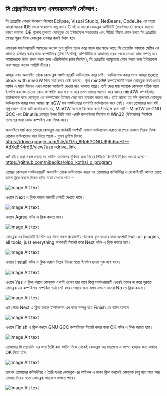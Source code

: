 সি প্রোগ্রামিংয়ের জন্য এনভায়রনমেন্ট সেটআপ :
---------------------------------------------

সি প্রোগ্রামিং শেখার উপকরণ হিসেবে Eclipse, Visual Studio, NetBeans, CodeLite এর মতো আরো অনেক IDE থেকে থাকলেও অল্প কথায় C বই এ আমরা কোডব্লক আইডিটি (সফটওয়্যার) ব্যবহার করবো। কারণ অন্যান্য IDE গুলোর তুলনায় কোডব্লক এর ইন্টারফেস সহজবোদ্ধ এবং সীমিত ফীচার প্রদান করায় সি প্রোগ্রামিং শেখার শুরুর দিকে কোডব্লক ব্যবহার করাই উত্তম হবে। 

কোডব্লক সফটওয়্যারটি আমাদের অনেক গুলা সুবিধা প্রদান করে থাকে যার মাঝে আছে সি প্রোগ্রামিং ভাষাকে মেশিন এর ভাষাতে রূপান্তর করার জন্য কম্পাইলার (বিল্ড সিস্টেম), কম্পিউটারকে আমাদের তরফ থেকে দেওয়া কাজ সম্পন্ন করে আমাদেরকে উত্তর প্রদান করার জন্য এক্সিকিউটর (রান সিস্টেম), সি প্রোগ্রামিং ল্যাঙ্গুয়েজে কোড করার জন্য ইন্টারফেস এবং আরো অনেক সংশ্লিষ্ট ফীচার। 

আমরা এখন অনলাইন থেকে কোড ব্লক সফটওয়্যারটি ডাউনলোড করে নেই। ডাউনলোড করার সময় আমরা code block with minGW দিয়ে সার্চ করার চেষ্টা করবো। পূর্বে minGW কম্পাইলারটি সকল কোডব্লক সফটওয়্যার ভার্সন এ সাথে দিলেও এখন অনেক ভার্শনেই দেওয়া নাও থাকতে পারে। তাই দেখা যায় অনেকে কোডব্লক সঠিক ভাবে ইনস্টল করলেও তাদের কোড কম্পাইল করা যায় না আর তখন তাদের আলাদা করে আবার minGW কম্পাইলার ডাউনলোড করে কোডব্লক এর কম্পাইলার হিসেবে সেট করে ব্যবহার করতে হয়। তাই ভালো হয় যদি শুরুতেই কোডব্লক ডাউনলোড করার সময় আমরা minGW সহ সফটওয়্যার ভার্সনটা ডাউনলোড করে নেই। এখন তোমাদের মনে যদি প্রশ্ন জেগে থাকে এটা জানার জন্য যে, MinGW আসলে কি কাজ করে ! তাহলে বলে দেই - MinGW হল GNU GCC এবং Binutils প্রকল্পের উপর ভিত্তি করে একটি কম্পাইলার সিস্টেম যা Win32 (উইন্ডোজ) সিস্টেমে চালানোর জন্য কোড কম্পাইল এবং লিংক করে।


অনলাইনে সার্চ করে তোমরা কোডব্লক এর কার্যকরী ভার্শনটি এখনো ডাউনলোড করতে না পেরে থাকলে নিচের লিংক থেকেও ডাউনলোড করে নিতে পারো -
গুগল ড্রাইভ লিংক: 
https://drive.google.com/file/d/17u_8Rp6YONOJKj6d5uH1F-AdXq8K4rdB/view?usp=drive_link

এই বইয়ে করা সকল প্রোগ্রামের ফাইল তোমাদের সুবিধার জন্য নিচের গিটহাব রিপোসিটোরিতে দেওয়া হলো -
https://github.com/nibedika/olpo_kothai_c_program


তোমরা কোডব্লক সফটওয়্যারটি অনলাইন থেকে ডাউনলোড করার পর তোমাদের কম্পিউটার এ যে ফাইলটি আসবে তাতে ডাবল ক্লিক করলে নিচের ছবির মতো দেখতে পাবে –

![Image Alt text](/readme-img/1.png)

এখানে Next এ ক্লিক করলে পরবর্তী পেজটি দেখতে পাবে।  


![Image Alt text](/readme-img/2.png)

এখানে Agree বাটন এ ক্লিক করতে হবে।


![Image Alt text](/readme-img/3.png)

কোডব্লক সফটওয়্যারটি ইনস্টল এর সাথে সকল প্ৰয়োজনীয় প্যাকেজ যুক্ত হওয়ার জন্য অবশ্যই Full: all plugins, all tools, just everything অপশনটি সিলেক্ট করে Next বাটন এ ক্লিক করতে হবে।


![Image Alt text](/readme-img/4.png)

এখানে Install বাটন এ ক্লিক করলে নিচের চিত্রের মতো ইনস্টল হওয়া শুরু হয়ে যাবে।


![Image Alt text](/readme-img/5.png)

এখানে Yes এ ক্লিক করলে কোডব্লক এখনই ওপেন হয়ে যাবে কিন্তু সফটওয়্যারটি এখনই ওপেন না করে শুরুতে কোডব্লক এর কম্পাইলার সম্পর্কিত তথ্য সেট করে নেওয়ার জন্য এখন এখানে আমরা No তে ক্লিক করবো। 


![Image Alt text](/readme-img/6.png)

এই পেজে Next এ ক্লিক করলে ইন্স্টলেশন এর কাজ সম্পন্ন হয়ে Finish এর বাটন আসবে।  


![Image Alt text](/readme-img/7.png)

এখানে Finish এ ক্লিক করলে GNU GCC কম্পাইলার সিলেক্ট করার জন্য OK বাটন এ ক্লিক করতে হবে।


![Image Alt text](/readme-img/8.png)

তোমাদের সি প্রোগ্রামিং এর জন্য তৈরী করা ফাইল নিজে থেকেই কোডব্লক এর সারফেস এ ওপেন হওয়ার জন্য এখানে OK দিতে হবে। 


![Image Alt text](/readme-img/9.png)

তারপর তোমাদের কম্পিউটার এ তৈরি হওয়া কোডব্লক এর আইকন এ ডাবল ক্লিক করলেই কোডব্লক চালু হয়ে যাবে আর তোমার নিচের মতো কোডব্লক সারফেস দেখতে পাবে।

![Image Alt text](/readme-img/9.png)
